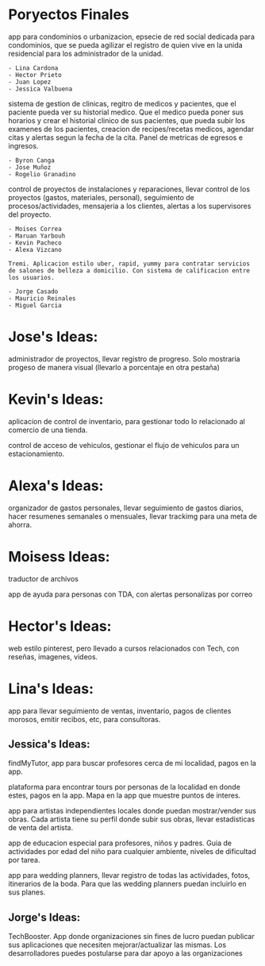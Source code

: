 # Poryectos Finales

app para condominios o urbanizacion, epsecie de red social dedicada para condominios, que se pueda agilizar el registro de quien vive en la unida residencial para los administrador de la unidad.

    - Lina Cardona
    - Hector Prieto
    - Juan Lopez
    - Jessica Valbuena

sistema de gestion de clinicas, regitro de medicos y pacientes, que el paciente pueda ver su historial medico. Que el medico pueda poner sus horarios y crear el historial clinico de sus pacientes, que pueda subir los examenes de los pacientes, creacion de recipes/recetas medicos, agendar citas y alertas segun la fecha de la cita. Panel de metricas de egresos e ingresos.

    - Byron Canga
    - Jose Muñoz
    - Rogelio Granadino

control de proyectos de instalaciones y reparaciones, llevar control de los proyectos (gastos, materiales, personal), seguimiento de procesos/actividades, mensajeria a los clientes, alertas a los supervisores del proyecto.

    - Moises Correa
    - Maruan Yarbouh
    - Kevin Pacheco
    - Alexa Vizcano

    Tremi. Aplicacion estilo uber, rapid, yummy para contratar servicios de salones de belleza a domicilio. Con sistema de calificacion entre los usuarios.

    - Jorge Casado
    - Mauricio Reinales
    - Miguel Garcia

# Jose's Ideas:

administrador de proyectos, llevar registro de progreso. Solo mostraria progeso de manera visual (llevarlo a porcentaje en otra pestaña)

# Kevin's Ideas:

aplicacion de control de inventario, para gestionar todo lo relacionado al comercio de una tienda.

control de acceso de vehiculos, gestionar el flujo de vehiculos para un estacionamiento.

# Alexa's Ideas:

organizador de gastos personales, llevar seguimiento de gastos diarios, hacer resumenes semanales o mensuales, llevar trackimg para una meta de ahorra.

# Moisess Ideas:

traductor de archivos

app de ayuda para personas con TDA, con alertas personalizas por correo

# Hector's Ideas:

web estilo pinterest, pero llevado a cursos relacionados con Tech, con reseñas, imagenes, videos.

# Lina's Ideas:

app para llevar seguimiento de ventas, inventario, pagos de clientes morosos, emitir recibos, etc, para consultoras.

## Jessica's Ideas:

findMyTutor, app para buscar profesores cerca de mi localidad, pagos en la app.

plataforma para encontrar tours por personas de la localidad en donde estes, pagos en la app. Mapa en la app que muestre puntos de interes.

app para artistas independientes locales donde puedan mostrar/vender sus obras. Cada artista tiene su perfil donde subir sus obras, llevar estadisticas de venta del artista.

app de educacion especial para profesores, niños y padres. Guia de actividades por edad del niño para cualquier ambiente, niveles de dificultad por tarea.

app para wedding planners, llevar registro de todas las actividades, fotos, itinerarios de la boda. Para que las wedding planners puedan incluirlo en sus planes.

## Jorge's Ideas:

TechBooster. App donde organizaciones sin fines de lucro puedan publicar sus aplicaciones que necesiten mejorar/actualizar las mismas. Los desarrolladores puedes postularse para dar apoyo a las organizaciones
